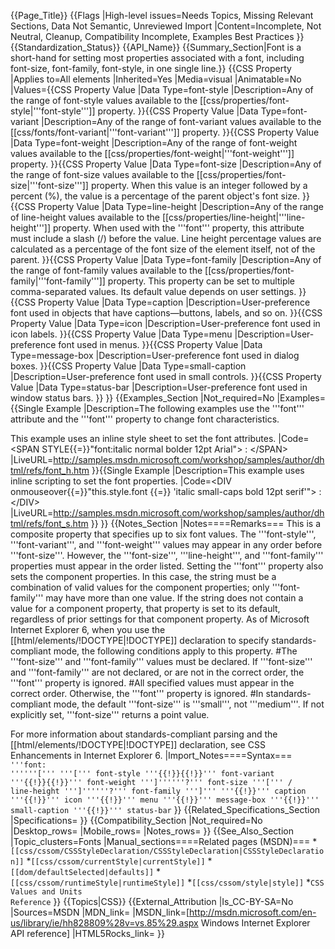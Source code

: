 {{Page_Title}}
{{Flags
|High-level issues=Needs Topics, Missing Relevant Sections, Data Not Semantic, Unreviewed Import
|Content=Incomplete, Not Neutral, Cleanup, Compatibility Incomplete, Examples Best Practices
}}
{{Standardization_Status}}
{{API_Name}}
{{Summary_Section|Font is a short-hand for setting most properties associated with a font, including font-size, font-family, font-style, in one single line.}}
{{CSS Property
|Applies to=All elements
|Inherited=Yes
|Media=visual
|Animatable=No
|Values={{CSS Property Value
|Data Type=font-style
|Description=Any of the range of font-style values available to the [[css/properties/font-style|'''font-style''']] property.
}}{{CSS Property Value
|Data Type=font-variant
|Description=Any of the range of font-variant values available to the [[css/fonts/font-variant|'''font-variant''']] property.
}}{{CSS Property Value
|Data Type=font-weight
|Description=Any of the range of font-weight values available to the [[css/properties/font-weight|'''font-weight''']] property.
}}{{CSS Property Value
|Data Type=font-size
|Description=Any of the range of font-size values available to the [[css/properties/font-size|'''font-size''']] property. When this value is an integer followed by a percent (%), the value is a percentage of the parent object's font size.
}}{{CSS Property Value
|Data Type=line-height
|Description=Any of the range of line-height values available to the [[css/properties/line-height|'''line-height''']] property. When used with the '''font''' property, this attribute must include a slash (/) before the value. Line height percentage values are calculated as a percentage of the font size of the element itself, not of the parent.
}}{{CSS Property Value
|Data Type=font-family
|Description=Any of the range of font-family values available to the [[css/properties/font-family|'''font-family''']] property. This property can be set to multiple comma-separated values. Its default value depends on user settings.
}}{{CSS Property Value
|Data Type=caption
|Description=User-preference font used in objects that have captions—buttons, labels, and so on.
}}{{CSS Property Value
|Data Type=icon
|Description=User-preference font used in icon labels.
}}{{CSS Property Value
|Data Type=menu
|Description=User-preference font used in menus.
}}{{CSS Property Value
|Data Type=message-box
|Description=User-preference font used in dialog boxes.
}}{{CSS Property Value
|Data Type=small-caption
|Description=User-preference font used in small controls.
}}{{CSS Property Value
|Data Type=status-bar
|Description=User-preference font used in window status bars.
}}
}}
{{Examples_Section
|Not_required=No
|Examples={{Single Example
|Description=The following examples use the '''font''' attribute and the '''font''' property to change font characteristics.

This example uses an inline style sheet to set the font attributes.
|Code=&lt;SPAN STYLE{{=}}"font:italic normal bolder 12pt Arial"&gt; 
: 
&lt;/SPAN&gt;
|LiveURL=http://samples.msdn.microsoft.com/workshop/samples/author/dhtml/refs/font_h.htm
}}{{Single Example
|Description=This example uses inline scripting to set the font properties.
|Code=&lt;DIV onmouseover{{=}}"this.style.font {{=}} 'italic small-caps bold 12pt serif'"&gt;
:
&lt;/DIV&gt;
|LiveURL=http://samples.msdn.microsoft.com/workshop/samples/author/dhtml/refs/font_s.htm
}}
}}
{{Notes_Section
|Notes====Remarks===
This is a composite property that specifies up to six font values. The '''font-style''', 
'''font-variant''', and '''font-weight''' values may appear in any order before '''font-size'''. However, the '''font-size''', '''line-height''', and '''font-family''' properties must appear in the order listed. Setting the '''font''' property also sets the component properties. In this case, the string must be a combination of valid values for the component properties; only '''font-family''' may have more than one value. 
If the string does not contain a value for a component property, that property is set to its default, regardless of prior settings for that component property.
As of Microsoft Internet Explorer 6, when you use the [[html/elements/!DOCTYPE|!DOCTYPE]] declaration to specify standards-compliant mode, the following conditions apply to this property.
#The '''font-size''' and '''font-family''' values must be declared. If '''font-size''' and '''font-family''' are not declared, or are not in the correct order, the '''font''' property is ignored.
#All specified values must appear in the correct order. Otherwise, the '''font''' property is ignored.
#In standards-compliant mode, the default '''font-size''' is '''small''', not '''medium'''. If not explicitly set, '''font-size''' returns a point value.

For more information about standards-compliant parsing and the [[html/elements/!DOCTYPE|!DOCTYPE]] declaration, see CSS Enhancements in Internet Explorer 6.
|Import_Notes====Syntax===
<code>'''font: ''''''[''' '''[''' font-style '''{{!}}{{!}}''' font-variant '''{{!}}{{!}}''' font-weight ''']''''''?''' font-size '''[''' / line-height ''']''''''?''' font-family ''']''' '''{{!}}''' caption '''{{!}}''' icon '''{{!}}''' menu '''{{!}}''' message-box '''{{!}}''' small-caption '''{{!}}''' status-bar</code>
}}
{{Related_Specifications_Section
|Specifications=
}}
{{Compatibility_Section
|Not_required=No
|Desktop_rows=
|Mobile_rows=
|Notes_rows=
}}
{{See_Also_Section
|Topic_clusters=Fonts
|Manual_sections====Related pages (MSDN)===
*<code>[[css/cssom/CSSStyleDeclaration/CSSStyleDeclaration|CSSStyleDeclaration]]</code>
*<code>[[css/cssom/currentStyle|currentStyle]]</code>
*<code>[[dom/defaultSelected|defaults]]</code>
*<code>[[css/cssom/runtimeStyle|runtimeStyle]]</code>
*<code>[[css/cssom/style|style]]</code>
*<code>CSS Values and Units Reference</code>
}}
{{Topics|CSS}}
{{External_Attribution
|Is_CC-BY-SA=No
|Sources=MSDN
|MDN_link=
|MSDN_link=[http://msdn.microsoft.com/en-us/library/ie/hh828809%28v=vs.85%29.aspx Windows Internet Explorer API reference]
|HTML5Rocks_link=
}}